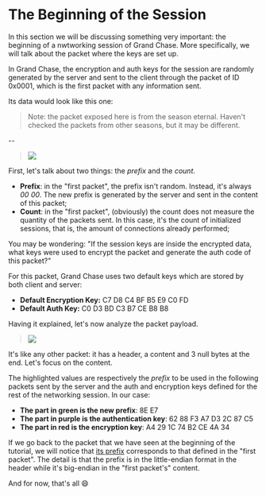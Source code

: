 # **The Beginning of the Session**

In this section we will be discussing something very important: the beginning of a nwtworking session of Grand Chase. More specifically, we will talk about the packet where the keys are set up.

In Grand Chase, the encryption and auth keys for the session are randomly generated by the server and sent to the client through the packet of ID 0x0001, which is the first packet with any information sent. 

Its data would look like this one:

> Note: the packet exposed here is from the season eternal. Haven't checked the packets from other seasons, but it may be different.

--
> ![](http://i.imgur.com/jD40Gtt.png)

First, let's talk about two things: the _prefix_ and the _count_.

* **Prefix**: in the "first packet", the prefix isn't random. Instead, it's always _00 00_. The new prefix is generated by the server and sent in the content of this packet;
* **Count**: in the "first packet", (obviously) the count does not measure the quantity of the packets sent. In this case, it's the count of initialized sessions, that is, the amount of connections already performed;

You may be wondering: "If the session keys are inside the encrypted data, what keys were used to encrypt the packet and generate the auth code of this packet?"

For this packet, Grand Chase uses two default keys which are stored by both client and server:

* **Default Encryption Key:** C7 D8 C4 BF B5 E9 C0 FD
* **Default Auth Key:** C0 D3 BD C3 B7 CE B8 B8

Having it explained, let's now analyze the packet payload.
> ![](http://i.imgur.com/QMBOl73.png)

It's like any other packet: it has a header, a content and 3 null bytes at the end. Let's focus on the content.

The highlighted values are respectively the _prefix_ to be used in the following packets sent by the server and the auth and encryption keys defined for the rest of the networking session. In our case:

* **The part in green is the new prefix**: 8E E7
* **The part in purple is the authentication key**: 62 88 F3 A7 D3 2C 87 C5
* **The part in red is the encryption key**: A4 29 1C 74 B2 CE 4A 34

If we go back to the packet that we have seen at the beginning of the tutorial, we will notice that [its prefix](./The%20Overall%20Structure.md#prefix) corresponds to that defined in the "first packet". The detail is that the prefix is in the little-endian format in the header while it's big-endian in the "first packet's" content.

And for now, that's all :smile:
